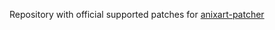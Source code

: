 Repository with official supported patches for [anixart-patcher](https://github.com/AniX-org/anixart-patcher)